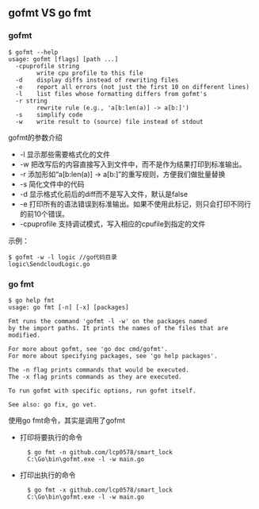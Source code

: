 ## gofmt VS go fmt
### gofmt

	$ gofmt --help
	usage: gofmt [flags] [path ...]
	  -cpuprofile string
	        write cpu profile to this file
	  -d    display diffs instead of rewriting files
	  -e    report all errors (not just the first 10 on different lines)
	  -l    list files whose formatting differs from gofmt's
	  -r string
	        rewrite rule (e.g., 'a[b:len(a)] -> a[b:]')
	  -s    simplify code
	  -w    write result to (source) file instead of stdout

gofmt的参数介绍

- -l 显示那些需要格式化的文件
- -w 把改写后的内容直接写入到文件中，而不是作为结果打印到标准输出。
- -r 添加形如“a[b:len(a)] -> a[b:]”的重写规则，方便我们做批量替换
- -s 简化文件中的代码
- -d 显示格式化前后的diff而不是写入文件，默认是false
- -e 打印所有的语法错误到标准输出。如果不使用此标记，则只会打印不同行的前10个错误。
- -cpuprofile 支持调试模式，写入相应的cpufile到指定的文件

示例：

	$ gofmt -w -l logic //go代码目录
	logic\SendcloudLogic.go

### go fmt
	
	$ go help fmt
	usage: go fmt [-n] [-x] [packages]
	
	Fmt runs the command 'gofmt -l -w' on the packages named
	by the import paths. It prints the names of the files that are modified.
	
	For more about gofmt, see 'go doc cmd/gofmt'.
	For more about specifying packages, see 'go help packages'.
	
	The -n flag prints commands that would be executed.
	The -x flag prints commands as they are executed.
	
	To run gofmt with specific options, run gofmt itself.
	
	See also: go fix, go vet.



使用go fmt命令，其实是调用了gofmt  

- 打印将要执行的命令

		$ go fmt -n github.com/lcp0578/smart_lock
		C:\Go\bin\gofmt.exe -l -w main.go

- 打印出执行的命令

		$ go fmt -x github.com/lcp0578/smart_lock
		C:\Go\bin\gofmt.exe -l -w main.go
